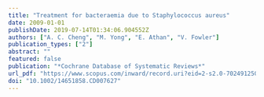 ```yaml
---
title: "Treatment for bacteraemia due to Staphylococcus aureus"
date: 2009-01-01
publishDate: 2019-07-14T01:34:06.904552Z
authors: ["A. C. Cheng", "M. Yong", "E. Athan", "V. Fowler"]
publication_types: ["2"]
abstract: ""
featured: false
publication: "*Cochrane Database of Systematic Reviews*"
url_pdf: "https://www.scopus.com/inward/record.uri?eid=2-s2.0-70249125031&doi=10.1002%2f14651858.CD007627&partnerID=40&md5=e25db8f747e46475af8b4362fadbbf3c http://onlinelibrary.wiley.com/store/10.1002/14651858.CD007627/asset/CD007627.pdf?v=1&t=iwh83mj5&s=55bb292e66373fe2285cdb39a30170a223dee730"
doi: "10.1002/14651858.CD007627"
---
```


